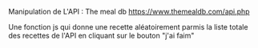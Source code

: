 Manipulation de L'API : The meal db 
https://www.themealdb.com/api.php

Une fonction js qui donne une recette aléatoirement parmis la liste totale des recettes de l'API en cliquant sur le bouton "j'ai faim"